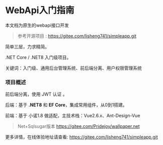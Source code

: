 # WebApi入门指南

 
  
本文档为原生的webapi接口开发

> 参考开源项目 : https://gitee.com/lisheng741/simpleapp.git
 
简单三层，力求精简。

.NET Core / .NET8 入门级项目。

关键词：入门级、通用后台管理系统、前后端分离、用户权限管理系统

### 项目概述

前后端分离，使用 JWT 认证 。

后端：基于 **.NET8** 和 **EF Core**，集成常用组件，从0到1搭建。

前端：基于 小诺1.8 做适配，主技术栈：Vue2.6.x、Ant-Design-Vue

 
> Net+Sqlsugar版本 https://gitee.com/Pridejoy/wallpaper.net


更多详情，在线体验地址请查看: https://gitee.com/lisheng741/simpleapp.git
